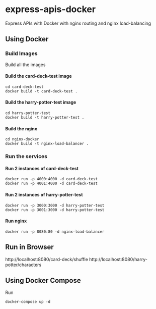 # express-apis-docker

Express APIs with Docker with nginx routing and nginx load-balancing

## Using Docker

### Build Images
Build all the images

#### Build the card-deck-test image

```bash=
cd card-deck-test
docker build -t card-deck-test .
```

#### Build the harry-potter-test image

```bash=
cd harry-potter-test
docker build -t harry-potter-test .
```

#### Build the nginx

```bash=
cd nginx-docker
docker build -t nginx-load-balancer .
```

### Run the services

#### Run 2 instances of card-deck-test

```bash=
docker run -p 4000:4000 -d card-deck-test
docker run -p 4001:4000 -d card-deck-test
```

#### Run 2 instances of harry-potter-test

```bash=
docker run -p 3000:3000 -d harry-potter-test
docker run -p 3001:3000 -d harry-potter-test
```

#### Run nginx

```bash=
docker run -p 8080:80 -d nginx-load-balancer
```

## Run in Browser

http://localhost:8080/card-deck/shuffle
http://localhost:8080/harry-potter/characters

## Using Docker Compose

Run

```bash=
docker-compose up -d
```
